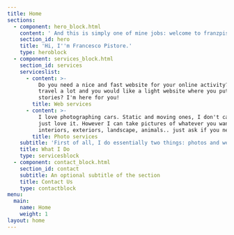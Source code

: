 ```yaml
---
title: Home
sections:
  - component: hero_block.html
    content: ' And this is simply one of mine jobs: welcome to franzpisto.com'
    section_id: hero
    title: 'Hi, I''m Francesco Pistore.'
    type: heroblock
  - component: services_block.html
    section_id: services
    serviceslist:
      - content: >-
          Do you need a nice and fast website for your online activity? You
          travel a lot and you would like a light website where you put your
          stories? I'm here for you!
        title: Web services
      - content: >-
          I love photographing cars. Static and moving ones, I don't care. I
          just love it. However I can take pictures of whatever you want:
          interiors, exteriors, landscape, animals.. just ask if you need me!
        title: Photo services
    subtitle: 'First of all, I do essentially two things: photos and websites.'
    title: What I Do
    type: servicesblock
  - component: contact_block.html
    section_id: contact
    subtitle: An optional subtitle of the section
    title: Contact Us
    type: contactblock
menu:
  main:
    name: Home
    weight: 1
layout: home
---
```


